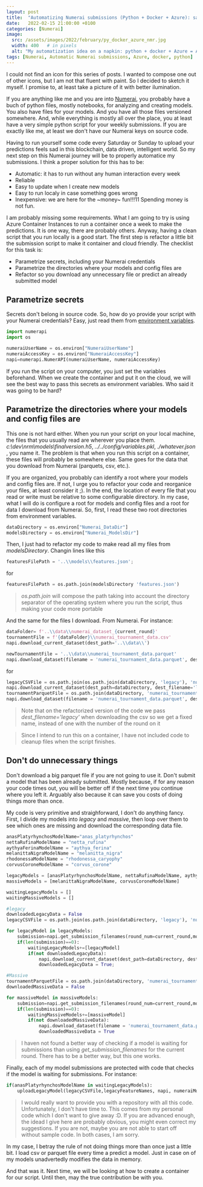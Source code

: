 ```yaml
---
layout: post
title:  "Automatizing Numerai submissions (Python + Docker + Azure): sanitizing the submission script"
date:   2022-02-15 21:00:00 +0100
categories: [Numerai]
image:
  src: /assets/images/2022/february/py_docker_azure_nmr.jpg
  width: 400   # in pixels
  alt: "My automatization idea on a napkin: python + docker + Azure = Automatic Numerai submissions"
tags: [Numerai, Automatic Numerai submissions, Azure, docker, python]
---
```


I could not find an icon for this series of posts. I wanted to compose one out of other icons, but I am not that fluent with paint. So I decided to sketch it myself. I promise to, at least take a picture of it with better ilumination. 

If you are anything like me and you are into [Numerai](https://numer.ai/tournament), you probably have a buch of python files, mostly notebooks, for analyzing and creating models. You also have files for your models. And you have all those files versioned somewhere. And, while everything is mostly all over the place, you at least have a very simple python script for your weekly submissions. If you are exactly like me, at least we don't have our Numerai keys on source code.

Having to run yourself some code every Saturday or Sunday to upload your predictions feels sad in this blockchain, data driven, intelligent world. So my next step on this Numerai journey will be to properly automatice my submissions. I think a proper solution for this has to be:

- Automatic: it has to run without any human interaction every week
- Reliable
- Easy to update when I create new models
- Easy to run localy in case something goes wrong
- Inexpensive: we are here for the ~money~ fun!!!11 Spending money is not fun.

I am probably missing some requirements. What I am going to try is using Azure Container Instances to run a container once a week to make the predictions. It is one way, there are probably others. Anyway, having a clean script that you run locally is a good start. The first step is refactor a little bit the submission script to make it container and cloud friendly. The checklist for this task is:

- Parametrize secrets, including your Numerai credentials
- Parametrize the directories where your models and config files are
- Refactor so you download any unnecessary file or predict an already submitted model

## Parametrize secrets

Secrets don't belong in source code. So, how do yo provide your script with your Numerai credentials? Easy, just read them from [environment variables](https://12factor.net/config). 

~~~~python
import numerapi
import os

numeraiUserName = os.environ["NumeraiUserName"]
numeraiAccessKey = os.environ["NumeraiAccessKey"]
napi=numerapi.NumerAPI(numeraiUserName, numeraiAccessKey)
~~~~

If you run the script on your computer, you just set the variables beforehand. When we create the container and put it on the cloud, we will see the best way to pass this secrets as environment variables. Who said it was going to be hard?

## Parametrize the directories where your models and config files are

This one is not hard either. When you run your script on your local machine, the files that you usually read are wherever you place them. _c:\dev\nrm\models\finalversion.h5_, _../../config/variables.pkl_, _./whatever.json_ , you name it. The problem is that when you run this script on a container, these files will probably be somewhere else. Same goes for the data that you download from Numerai (parquets, csv, etc.).

If you are organized, you probably can identify a root where your models and config files are. If not, I urge you to refactor your code and reorganice your files, at least consider it ;). In the end, the location of every file that you read or write must be relative to some configurable directory. In my case, what I will do is configure a root for models and config files and a root for data I download from Numerai. So, first, I read these two root directories from environment variables.

~~~~python
dataDirectory = os.environ["Numerai_DataDir"]
modelsDirectory = os.environ["Numerai_ModelsDir"]
~~~~

Then, I just had to refactor my code to make read all my files from _modelsDirectory_. Changin lines like this

~~~~python
featuresFilePath = '..\\models\\features.json';
~~~~

for 

~~~~python
featuresFilePath = os.path.join(modelsDirectory 'features.json')
~~~~

>_os.path.join_ will compose the path taking into account the directory separator of the operating system where you run the script, thus making your code more portable

And the same for the files I download. From Numerai. For instance:

~~~~python
dataFolder= f'..\\data\\numerai_dataset_{current_round}'
tournamentFile = f'{dataFolder}\\numerai_tournament_data.csv'
napi.download_current_dataset(dest_path='..\\data\\')

newTournamentFile = '..\\data\\numerai_tournament_data.parquet'
napi.download_dataset(filename = 'numerai_tournament_data.parquet', dest_path= newTournamentFile)
~~~~

for

~~~~python
legacyCSVFile = os.path.join(os.path.join(dataDirectory, 'legacy'), 'numerai_tournament_data.csv')
napi.download_current_dataset(dest_path=dataDirectory, dest_filename='legacy')
tournamentParquetFile = os.path.join(dataDirectory, 'numerai_tournament_data.parquet');
napi.download_dataset(filename = 'numerai_tournament_data.parquet', dest_path= tournamentParquetFile)
~~~~

> Note that on the refactorized version of the code we pass *dest_filename='legacy'* when downloading the csv so we get a fixed name, instead of one with the number of the round on it

> Since I intend to run this on a container, I have not included code to cleanup files when the script finishes.

## Don't do unnecessary things

Don't download a big parquet file if you are not going to use it. Don't submit a model that has been already submitted. Mostly because, if for any reason your code times out, you will be better off if the next time you continue where you left it. Arguably also because it can save you costs of doing things more than once.

My code is very primitive and straighforward, I don't do anything fancy. First, I divide my models into _legacy_ and _massive_, then loop over them to see which ones are missing and download the corresponding data file.

~~~~python
anasPlatyrhynchosModelName="anas_platyrhynchos"
nettaRufinaModelName = "netta_rufina"
aythyaFerinaModelName = "aythya_ferina"
melanittaNigraModelName = "melanitta_nigra"
rhodonessaModelName = "rhodonessa_caryophy"
corvusCoroneModelName = "corvus_corone"

legacyModels = [anasPlatyrhynchosModelName, nettaRufinaModelName, aythyaFerinaModelName, rhodonessaModelName]
massiveModels = [melanittaNigraModelName, corvusCoroneModelName]

waitingLegacyModels = []
waitingMassiveModels = []

#legacy
downloadedLegacyData = False
legacyCSVFile = os.path.join(os.path.join(dataDirectory, 'legacy'), 'numerai_tournament_data.csv')

for legacyModel in legacyModels:
    submission=napi.get_submission_filenames(round_num=current_round,model_id=numeraiModels[legacyModel])
    if(len(submission)==0):
        waitingLegacyModels+=[legacyModel]
        if(not downloadedLegacyData):
            napi.download_current_dataset(dest_path=dataDirectory, dest_filename='legacy')
            downloadedLegacyData = True;

#Massive
tournamentParquetFile = os.path.join(dataDirectory, 'numerai_tournament_data.parquet');
downloadedMassiveData = False

for massiveModel in massiveModels:
    submission=napi.get_submission_filenames(round_num=current_round,model_id=numeraiModels[massiveModel])
    if(len(submission)==0):
        waitingMassiveModels+=[massiveModel]
        if(not downloadedMassiveData):
            napi.download_dataset(filename = 'numerai_tournament_data.parquet', dest_path= tournamentParquetFile)
            downloadedMassiveData = True
~~~~

>I haven not found a better way of checking if a model is waiting for submissions than using *get_submission_filenames* for the current round. There has to be a better way, but this one works.

Finally, each of my model submissions are protected with code that checks if the model is waiting for submissions. For instance:

~~~~python
if(anasPlatyrhynchosModelName in waitingLegacyModels):
    uploadLegacyModel(legacyCSVFile,legacyFeatureNames, napi, numeraiModels[anasPlatyrhynchosModelName], os.path.join(modelsDirectory,'model_regression.h5'))
~~~~

>I would really want to provide you with a repository with all this code. Unfortunately, I don't have time to. This comes from my personal code which I don't want to give away :D. If you are advanced enough, the idead I give here are probably obvious, you might even correct my suggestions. If you are not, maybe you are not able to start off without sample code. In both cases, I am sorry.

In my case, I betray the rule of not doing things more than once just a little bit. I load csv or parquet file every time a predict a model. Just in case on of my models unadvertedly modifies the data in memory.


And that was it. Next time, we will be looking at how to create a container for our script. Until then, may the true contribution be with you. 
